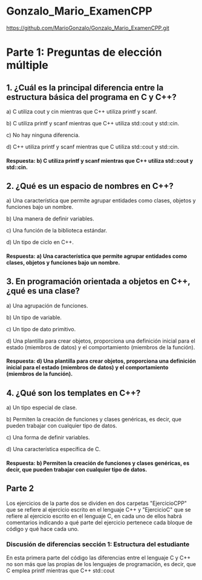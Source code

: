 # Gonzalo_Mario_ExamenCPP

https://github.com/MarioGonzalo/Gonzalo_Mario_ExamenCPP.git

# Parte 1: Preguntas de elección múltiple
## 1. ¿Cuál es la principal diferencia entre la estructura básica del programa en C y C++?

a) C utiliza cout y cin mientras que C++ utiliza printf y scanf.

b) C utiliza printf y scanf mientras que C++ utiliza std::cout y std::cin.

c) No hay ninguna diferencia.

d) C++ utiliza printf y scanf mientras que C utiliza std::cout y std::cin.

#### Respuesta: b) C utiliza printf y scanf mientras que C++ utiliza std::cout y std::cin.

## 2. ¿Qué es un espacio de nombres en C++?

a) Una característica que permite agrupar entidades como clases, objetos y funciones bajo un nombre.

b) Una manera de definir variables.

c) Una función de la biblioteca estándar.

d) Un tipo de ciclo en C++.

#### Respuesta: a) Una característica que permite agrupar entidades como clases, objetos y funciones bajo un nombre.

## 3. En programación orientada a objetos en C++, ¿qué es una clase?

a) Una agrupación de funciones.

b) Un tipo de variable.

c) Un tipo de dato primitivo.

d) Una plantilla para crear objetos, proporciona una definición inicial para el estado (miembros de datos) y el comportamiento (miembros de la función).

#### Respuesta: d) Una plantilla para crear objetos, proporciona una definición inicial para el estado (miembros de datos) y el comportamiento (miembros de la función).

## 4. ¿Qué son los templates en C++?

a) Un tipo especial de clase.

b) Permiten la creación de funciones y clases genéricas, es decir, que pueden trabajar con cualquier tipo de datos.

c) Una forma de definir variables.

d) Una característica específica de C.

#### Respuesta: b) Permiten la creación de funciones y clases genéricas, es decir, que pueden trabajar con cualquier tipo de datos.

## Parte 2

Los ejercicios de la parte dos se dividen en dos carpetas "EjercicioCPP" que se refiere al ejercicio escrito en el lenguaje C++ y "EjercicioC" que se refiere al ejercicio escrito en el lenguaje C, en cada 
uno de ellos habrá comentarios indicando a qué parte del ejercicio pertenece cada bloque de código y qué hace cada uno.

### Discusión de diferencias sección 1: Estructura del estudiante
En esta primera parte del código las diferencias entre el lenguaje C y C++ no son más que las propias de los lenguajes de programación, es decir, que C emplea printf mientras que C++ std::cout







